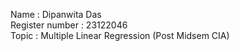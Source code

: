 Name : Dipanwita Das  
Register number : 23122046  
Topic : Multiple Linear Regression (Post Midsem CIA)
